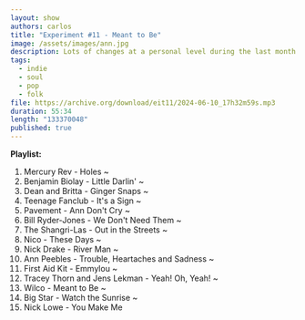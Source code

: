 ```yaml
---
layout: show
authors: carlos
title: "Experiment #11 - Meant to Be"
image: /assets/images/ann.jpg
description: Lots of changes at a personal level during the last month. Here are some songs that have followed me through this journey.
tags:
  - indie
  - soul
  - pop
  - folk
file: https://archive.org/download/eit11/2024-06-10_17h32m59s.mp3
duration: 55:34
length: "133370048"
published: true
---
```

**Playlist:**

1. Mercury Rev - Holes ~
2. Benjamin Biolay - Little Darlin' ~
3. Dean and Britta - Ginger Snaps ~
4. Teenage Fanclub - It's a Sign ~
5. Pavement - Ann Don't Cry ~
6. Bill Ryder-Jones - We Don't Need Them ~
7. The Shangri-Las - Out in the Streets ~
8. Nico - These Days ~
9. Nick Drake - River Man ~
10. Ann Peebles - Trouble, Heartaches and Sadness ~
11. First Aid Kit - Emmylou ~
12. Tracey Thorn and Jens Lekman - Yeah! Oh, Yeah! ~
13. Wilco - Meant to Be ~
14. Big Star - Watch the Sunrise ~
15. Nick Lowe - You Make Me
